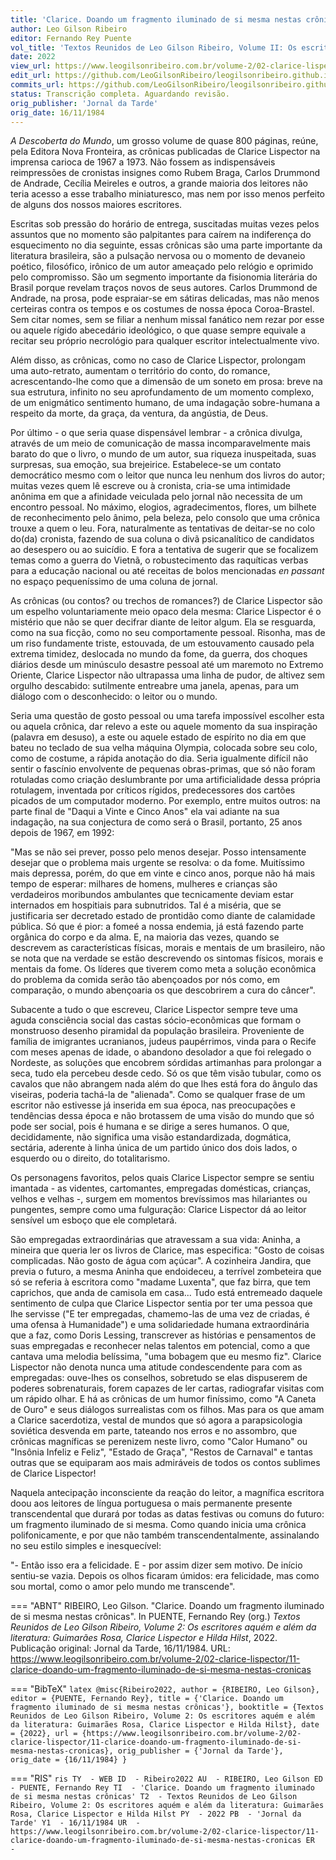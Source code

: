 ```yaml
---
title: 'Clarice. Doando um fragmento iluminado de si mesma nestas crônicas'
author: Leo Gilson Ribeiro
editor: Fernando Rey Puente
vol_title: 'Textos Reunidos de Leo Gilson Ribeiro, Volume II: Os escritores aquém e além da literatura: Guimarães Rosa, Clarice Lispector e Hilda Hilst'
date: 2022
view_url: https://www.leogilsonribeiro.com.br/volume-2/02-clarice-lispector/11-clarice-doando-um-fragmento-iluminado-de-si-mesma-nestas-cronicas
edit_url: https://github.com/LeoGilsonRibeiro/leogilsonribeiro.github.io/edit/main/docs/markdown/volume-2/02-clarice-lispector/11-clarice-doando-um-fragmento-iluminado-de-si-mesma-nestas-cronicas.md
commits_url: https://github.com/LeoGilsonRibeiro/leogilsonribeiro.github.io/commits/main/docs/markdown/volume-2/02-clarice-lispector/11-clarice-doando-um-fragmento-iluminado-de-si-mesma-nestas-cronicas.md
status: Transcrição completa. Aguardando revisão.
orig_publisher: 'Jornal da Tarde'
orig_date: 16/11/1984
---
```


*A Descoberta do Mundo*, um grosso volume de quase 800 páginas, reúne, pela Editora Nova Fronteira, as crônicas publicadas de Clarice Lispector na imprensa carioca de 1967 a 1973. Não fossem as indispensáveis reimpressões de cronistas insignes como Rubem Braga, Carlos Drummond de Andrade, Cecília Meireles e outros, a grande maioria dos leitores não teria acesso a esse trabalho miniaturesco, mas nem por isso menos perfeito de alguns dos nossos maiores escritores.

Escritas sob pressão do horário de entrega, suscitadas muitas vezes pelos assuntos que no momento são palpitantes para caírem na indiferença do esquecimento no dia seguinte, essas crônicas são uma parte importante da literatura brasileira, são a pulsação nervosa ou o momento de devaneio poético, filosófico, irônico de um autor ameaçado pelo relógio e oprimido pelo compromisso. São um segmento importante da fisionomia literária do Brasil porque revelam traços novos de seus autores. Carlos Drummond de Andrade, na prosa, pode espraiar-se em sátiras delicadas, mas não menos certeiras contra os tempos e os costumes de nossa época Coroa-Brastel. Sem citar nomes, sem se filiar a nenhum missal fanático nem rezar por esse ou aquele rígido abecedário ideológico, o que quase sempre equivale a recitar seu próprio necrológio para qualquer escritor intelectualmente vivo.

Além disso, as crônicas, como no caso de Clarice Lispector, prolongam uma auto-retrato, aumentam o território do conto, do romance, acrescentando-lhe como que a dimensão de um soneto em prosa: breve na sua estrutura, infinito no seu aprofundamento de um momento complexo, de um enigmático sentimento humano, de uma indagação sobre-humana a respeito da morte, da graça, da ventura, da angústia, de Deus.

Por último - o que seria quase dispensável lembrar - a crônica divulga, através de um meio de comunicação de massa incomparavelmente mais barato do que o livro, o mundo de um autor, sua riqueza inuspeitada, suas surpresas, sua emoção, sua brejeirice. Estabelece-se um contato democrático mesmo com o leitor que nunca leu nenhum dos livros do autor; muitas vezes quem lê escreve ou à cronista, cria-se uma intimidade anônima em que a afinidade veiculada pelo jornal não necessita de um encontro pessoal. No máximo, elogios, agradecimentos, flores, um bilhete de reconhecimento pelo ânimo, pela beleza, pelo consolo que uma crônica trouxe a quem o leu. Fora, naturalmente as tentativas de deitar-se no colo do(da) cronista, fazendo de sua coluna o divã psicanalítico de candidatos ao desespero ou ao suicídio. E fora a tentativa de sugerir que se focalizem temas como a guerra do Vietnã, o robustecimento das raquíticas verbas para a educação nacional ou até receitas de bolos mencionadas *en passant* no espaço pequeníssimo de uma coluna de jornal.

As crônicas (ou contos? ou trechos de romances?) de Clarice Lispector são um espelho voluntariamente meio opaco dela mesma: Clarice Lispector é o mistério que não se quer decifrar diante de leitor algum. Ela se resguarda, como na sua ficção, como no seu comportamente pessoal. Risonha, mas de um riso fundamente triste, estouvada, de um estouvamento causado pela extrema timidez, deslocada no mundo da fome, da guerra, dos choques diários desde um minúsculo desastre pessoal até um maremoto no Extremo Oriente, Clarice Lispector não ultrapassa uma linha de pudor, de altivez sem orgulho descabido: sutilmente entreabre uma janela, apenas, para um diálogo com o desconhecido: o leitor ou o mundo.

Seria uma questão de gosto pessoal ou uma tarefa impossível escolher esta ou aquela crônica, dar relevo a este ou aquele momento da sua inspiração (palavra em desuso), a este ou aquele estado de espírito no dia em que bateu no teclado de sua velha máquina Olympia, colocada sobre seu colo, como de costume, a rápida anotação do dia. Seria igualmente difícil não sentir o fascínio envolvente de pequenas obras-primas, que só não foram rotuladas como criação deslumbrante por uma artificialidade dessa própria rotulagem, inventada por críticos rígidos, predecessores dos cartões picados de um computador moderno. Por exemplo, entre muitos outros: na parte final de "Daqui a Vinte e Cinco Anos" ela vai adiante na sua indagação, na sua conjectura de como será o Brasil, portanto, 25 anos depois de 1967, em 1992:

"Mas se não sei prever, posso pelo menos desejar. Posso intensamente desejar que o problema mais urgente se resolva: o da fome. Muitíssimo mais depressa, porém, do que em vinte e cinco anos, porque não há mais tempo de esperar: milhares de homens, mulheres e crianças são verdadeiros moribundos ambulantes que tecnicamente deviam estar internados em hospitiais para subnutridos. Tal é a miséria, que se justificaria ser decretado estado de prontidão como diante de calamidade pública. Só que é pior: a fomeé a nossa endemia, já está fazendo parte orgânica do corpo e da alma. E, na maioria das vezes, quando se descrevem as características físicas, morais e mentais de um brasileiro, não se nota que na verdade se estão descrevendo os sintomas físicos, morais e mentais da fome. Os líderes que tiverem como meta a solução econômica do problema da comida serão tão abençoados por nós como, em comparação, o mundo abençoaria os que descobrirem a cura do câncer".

Subacente a tudo o que escreveu, Clarice Lispector sempre teve uma aguda consciência social das castas sócio-econômicas que formam o monstruoso desenho piramidal da população brasileira. Proveniente de família de imigrantes ucranianos, judeus paupérrimos, vinda para o Recife com meses apenas de idade, o abandono desolador a que foi relegado o Nordeste, as soluções que encobrem sórdidas artimanhas para prolongar a seca, tudo ela percebeu desde cedo. Só os que têm visão tubular, como os cavalos que não abrangem nada além do que lhes está fora do ângulo das viseiras, poderia tachá-la de "alienada". Como se qualquer frase de um escritor não estivesse já inserida em sua época, nas preocupações e tendências dessa época e não brotassem de uma visão do mundo que só pode ser social, pois é humana e se dirige a seres humanos. O que, decididamente, não significa uma visão estandardizada, dogmática, sectária, aderente à linha única de um partido único dos dois lados, o esquerdo ou o direito, do totalitarismo.

Os personagens favoritos, pelos quais Clarice Lispector sempre se sentiu imantada - as videntes, cartomantes, empregadas domésticas, crianças, velhos e velhas -, surgem em momentos brevíssimos mas hilariantes ou pungentes, sempre como uma fulguração: Clarice Lispector dá ao leitor sensível um esboço que ele completará.

São empregadas extraordinárias que atravessam a sua vida: Aninha, a mineira que queria ler os livros de Clarice, mas especifica: "Gosto de coisas complicadas. Não gosto de água com açúcar". A cozinheira Jandira, que previa o futuro, a mesma Aninha que endoideceu, a terrível zombeteira que só se referia à escritora como "madame Luxenta", que faz birra, que tem caprichos, que anda de camisola em casa... Tudo está entremeado daquele sentimento de culpa que Clarice Lispector sentia por ter uma pessoa que lhe servisse ("E ter empregadas, chamemo-las de uma vez de criadas, é uma ofensa à Humanidade") e uma solidariedade humana extraordinária que a faz, como Doris Lessing, transcrever as histórias e pensamentos de suas empregadas e reconhecer nelas talentos em potencial, como a que cantava uma melodia belíssima, "uma bobagem que eu mesmo fiz". Clarice Lispector não denota nunca uma atitude condescendente para com as empregadas: ouve-lhes os conselhos, sobretudo se elas dispuserem de poderes sobrenaturais, forem capazes de ler cartas, radiografar visitas com um rápido olhar. E há as crônicas de um humor finíssimo, como "A Caneta de Ouro" e seus diálogos surrealistas com os filhos. Mas para os que amam a Clarice sacerdotiza, vestal de mundos que só agora a parapsicologia soviética desvenda em parte, tateando nos erros e no assombro, que crônicas magníficas se perenizem neste livro, como "Calor Humano" ou "Insônia Infeliz e Feliz", "Estado de Graça", "Restos de Carnaval" e tantas outras que se equiparam aos mais admiráveis de todos os contos sublimes de Clarice Lispector!

Naquela antecipação inconsciente da reação do leitor, a magnífica escritora doou aos leitores de língua portuguesa o mais permanente presente transcendental que durará por todas as datas festivas ou comuns do futuro: um fragmento iluminado de si mesma. Como quando inicia uma crônica polifonicamente, e por que não também transcendentalmente, assinalando no seu estilo simples e inesquecível:

"- Então isso era a felicidade. E - por assim dizer sem motivo. De início sentiu-se vazia. Depois os olhos ficaram úmidos: era felicidade, mas como sou mortal, como o amor pelo mundo me transcende".


=== "ABNT"
    RIBEIRO, Leo Gilson. "Clarice. Doando um fragmento iluminado de si mesma nestas crônicas". In PUENTE, Fernando Rey (org.) <em>Textos Reunidos de Leo Gilson Ribeiro, Volume 2: Os escritores aquém e além da literatura: Guimarães Rosa, Clarice Lispector e Hilda Hilst</em>, 2022. Publicação original: Jornal da Tarde, 16/11/1984. URL: <a href="stable_url">https://www.leogilsonribeiro.com.br/volume-2/02-clarice-lispector/11-clarice-doando-um-fragmento-iluminado-de-si-mesma-nestas-cronicas</a>

=== "BibTeX"
    ```latex
    @misc{Ribeiro2022,
    author = {RIBEIRO, Leo Gilson},
    editor = {PUENTE, Fernando Rey},
    title = {'Clarice. Doando um fragmento iluminado de si mesma nestas crônicas'},
    booktitle = {Textos Reunidos de Leo Gilson Ribeiro, Volume 2: Os escritores aquém e além da literatura: Guimarães Rosa, Clarice Lispector e Hilda Hilst},
    date = {2022},
    url = {https://www.leogilsonribeiro.com.br/volume-2/02-clarice-lispector/11-clarice-doando-um-fragmento-iluminado-de-si-mesma-nestas-cronicas},
    orig_publisher = {'Jornal da Tarde'},
    orig_date = {16/11/1984}
    }
    ```

=== "RIS"
    ```ris
    TY  - WEB
    ID  - Ribeiro2022
    AU  - RIBEIRO, Leo Gilson
    ED  - PUENTE, Fernando Rey
    TI  - 'Clarice. Doando um fragmento iluminado de si mesma nestas crônicas'
    T2  - Textos Reunidos de Leo Gilson Ribeiro, Volume 2: Os escritores aquém e além da literatura: Guimarães Rosa, Clarice Lispector e Hilda Hilst
    PY  - 2022
    PB  - 'Jornal da Tarde'
    Y1  - 16/11/1984
    UR  - https://www.leogilsonribeiro.com.br/volume-2/02-clarice-lispector/11-clarice-doando-um-fragmento-iluminado-de-si-mesma-nestas-cronicas
    ER  - 
    ```
